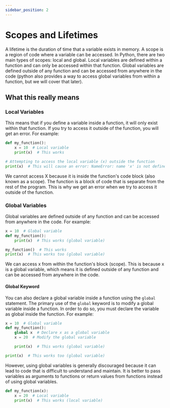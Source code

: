 ```yaml
---
sidebar_position: 2
---
```


# Scopes and Lifetimes

A lifetime is the duration of time that a variable exists in memory. A scope is a region of code where a variable can be accessed. In Python, there are two main types of scopes: local and global.
Local variables are defined within a function and can only be accessed within that function. Global variables are defined outside of any function and can be accessed from anywhere in the code (python also provides a way to access global variables from within a function, but we will cover that later).

## What this really means

### Local Variables
This means that if you define a variable inside a function, it will only exist within that function. If you try to access it outside of the function, you will get an error. For example:
```python
def my_function():
    x = 10  # Local variable
    print(x)  # This works

# Attempting to access the local variable (x) outside the function
print(x)  # This will cause an error: NameError: name 'x' is not defined
```
<codapi-snippet sandbox="python" editor="basic" init-delay="500" > </codapi-snippet>

We cannot access X because it is inside the function's code block (also known as a scope). The function is a block of code that is separate from the rest of the program. This is why we get an error when we try to access it outside of the function.

### Global Variables
Global variables are defined outside of any function and can be accessed from anywhere in the code. For example:
```python
x = 10  # Global variable
def my_function():
    print(x)  # This works (global variable)

my_function()  # This works
print(x)  # This works too (global variable)
```
<codapi-snippet sandbox="python" editor="basic" init-delay="500" > </codapi-snippet>

We can access x from within the function's block (scope). This is because x is a global variable, which means it is defined outside of any function and can be accessed from anywhere in the code.

#### Global Keyword

You can also declare a global variable inside a function using the `global` statement. The primary use of the `global` keyword is to modify a global variable inside a function. In order to do so, you must declare the variable as global inside the function. For example:

```python
x = 10  # Global variable
def my_function():
    global x  # Declare x as a global variable
    x = 20  # Modify the global variable

    print(x)  # This works (global variable)

print(x)  # This works too (global variable)
```
<codapi-snippet sandbox="python" editor="basic" init-delay="500" > </codapi-snippet>

However, using global variables is generally discouraged because it can lead to code that is difficult to understand and maintain. It is better to pass variables as arguments to functions or return values from functions instead of using global variables.
```python
def my_function(x):
    x = 20  # Local variable
    print(x)  # This works (local variable)
```

